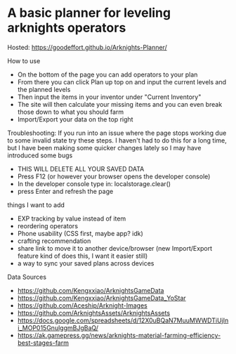 # A basic planner for leveling arknights operators

Hosted:
https://goodeffort.github.io/Arknights-Planner/

How to use

 - On the bottom of the page you can add operators to your plan
 - From there you can click Plan up top on and input the current levels and the planned levels
 - Then input the items in your inventor under "Current Inventory"
 - The site will then calculate your missing items and you can even break those down to what you should farm
 - Import/Export your data on the top right

Troubleshooting:
If you run into an issue where the page stops working due to some invalid state try these steps. I haven't had to do this for a long time, but I have been making some quicker changes lately so I may have introduced some bugs

 - THIS WILL DELETE ALL YOUR SAVED DATA
 - Press F12 (or however your browser opens the developer console)
 - In the developer console type in: localstorage.clear()
 - press Enter and refresh the page

things I want to add
 - EXP tracking by value instead of item
 - reordering operators
 - Phone usability (CSS first, maybe app? idk)
 - crafting recommendation
 - share link to move it to another device/browser (new Import/Export feature kind of does this, I want it easier still)
 - a way to sync your saved plans across devices

 Data Sources
 - https://github.com/Kengxxiao/ArknightsGameData
 - https://github.com/Kengxxiao/ArknightsGameData_YoStar
 - https://github.com/Aceship/Arknight-Images
 - https://github.com/ArknightsAssets/ArknightsAssets
 - https://docs.google.com/spreadsheets/d/12X0uBQaN7MuuMWWDTiUjIni_MOP015GnulggmBJgBaQ/
 - https://ak.gamepress.gg/news/arknights-material-farming-efficiency-best-stages-farm